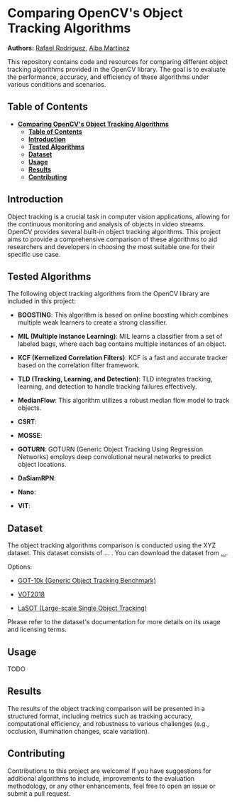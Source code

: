 # **Comparing OpenCV's Object Tracking Algorithms**

**Authors:** [Rafael Rodríguez](https://github.com/rafardzp), [Alba Martínez]()

This repository contains code and resources for comparing different object tracking algorithms provided in the OpenCV library. The goal is to evaluate the performance, accuracy, and efficiency of these algorithms under various conditions and scenarios.

## **Table of Contents**

- [**Comparing OpenCV's Object Tracking Algorithms**](#comparing-opencvs-object-tracking-algorithms)
  - [**Table of Contents**](#table-of-contents)
  - [**Introduction**](#introduction)
  - [**Tested Algorithms**](#tested-algorithms)
  - [**Dataset**](#dataset)
  - [**Usage**](#usage)
  - [**Results**](#results)
  - [**Contributing**](#contributing)

## **Introduction**

Object tracking is a crucial task in computer vision applications, allowing for the continuous monitoring and analysis of objects in video streams. OpenCV provides several built-in object tracking algorithms. This project aims to provide a comprehensive comparison of these algorithms to aid researchers and developers in choosing the most suitable one for their specific use case.

## **Tested Algorithms**

The following object tracking algorithms from the OpenCV library are included in this project:

- **BOOSTING**: This algorithm is based on online boosting which combines multiple weak learners to create a strong classifier.

- **MIL (Multiple Instance Learning)**: MIL learns a classifier from a set of labeled bags, where each bag contains multiple instances of an object.

- **KCF (Kernelized Correlation Filters)**: KCF is a fast and accurate tracker based on the correlation filter framework.

- **TLD (Tracking, Learning, and Detection)**: TLD integrates tracking, learning, and detection to handle tracking failures effectively.
    
- **MedianFlow**: This algorithm utilizes a robust median flow model to track objects.

- **CSRT**: 

- **MOSSE**:
    
- **GOTURN**: GOTURN (Generic Object Tracking Using Regression Networks) employs deep convolutional neural networks to predict object locations.

- **DaSiamRPN**: 

- **Nano**: 

- **VIT**: 

## **Dataset**

The object tracking algorithms comparison is conducted using the XYZ dataset. This dataset consists of ... . You can download the dataset from [...]().

Options:

- [GOT-10k (Generic Object Tracking Benchmark)](https://paperswithcode.com/dataset/got-10k)

- [VOT2018](https://paperswithcode.com/dataset/vot2018)

- [LaSOT (Large-scale Single Object Tracking)](https://paperswithcode.com/dataset/lasot)

Please refer to the dataset's documentation for more details on its usage and licensing terms.


## **Usage**

TODO

## **Results**

The results of the object tracking comparison will be presented in a structured format, including metrics such as tracking accuracy, computational efficiency, and robustness to various challenges (e.g., occlusion, illumination changes, scale variation).

## **Contributing**

Contributions to this project are welcome! If you have suggestions for additional algorithms to include, improvements to the evaluation methodology, or any other enhancements, feel free to open an issue or submit a pull request.